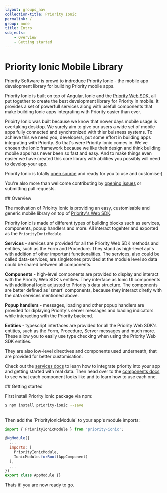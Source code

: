 ```yaml
---
layout: groups_nav
collection-title: Priority Ionic
permalink: /
group: none
title: Intro
subjects:
    - Overview
    - Getting started
---
```

# Priority Ionic Mobile Library

Priority Software is prowd to indroduce Priority Ionic - the mobile app development library for building Priority mobile apps.

Priority Ionic is built on top of Angular, Ionic and the [Priority Web SDK](/api), all put together to create the best development library for Priority in mobile. It provides a set of powerfull services along with usefull components that make building Ionic apps integrating with Priority easier than ever.

Prioirty Ionic was built because we know that nower days mobile usage is overtaking desktop. We surely aim to give our users a wide set of mobile apps fully connected and synchronized with thier buisness systems. To achieve this we need you, developers, put some effort in building apps integrating with Priority. So that's were Priority Ionic comes in. We've chosen the Ionic framework because we like their design and think building mobile apps has never been so fast and easy. And to make things even easier we have created this core library with abilities you possibly will need to develop your app.

Priority Ionic is totally [open source](https://github.com/PrioritySoftware/priority-ionic) and ready for you to use and customise:)

You're also more than wellcome contributing by [opening issues](https://github.com/PrioritySoftware/priority-ionic/issues/new) or submitting pull requests.

<a name="Overview"/>
## Overview

The motivation of Prioirty Ionic is providing an easy, customisable and generic mobile library on top of [Priority's Web SDK](/api).

Priority Ionic is made of different types of building blocks such as services, components, popup handlers and more. All interact togehter and exported as the `PriorityIonicModule`.

**Services** - services are provided for all the Priority Web SDK methods and entities, such as the Form and Procedure. They stand as high-level api's with addition of other important functionalities. The services, also could be called data-services, are singletones provided at the module level so data could be shared between all components.

**Components** - high-level components are provided to display and interact with the Priority Web SDK's entities. They interface as Ionic UI components with additional logic adjusted to Priority's data structure. The components are better defined as 'smart' components, because they interact diretly with the data services mentioned above.

**Popup handlers** - messages, loading and other popup handlers are provided for diplaying Priority's server messages and loading indicators while interacting with the Priority backend.

**Entities** - typescript interfaces are provided for all the Priority Web SDK's entities, such as the Form, Procedure, Server messages and much more. These allow you to easily use type checking when using the Priority Web SDK entities.

They are also low-level directives and components used underneath, that are provided for better customisation.

Check out the [services docs](/priority-ionic/Services) to learn how to integrate priority into your app and getting started with real data. Then head over to the [components docs](/priority-ionic/Components) to see what each component looks like and to learn how to use each one.

<a name="Getting_started"/>
## Getting started

First install Priority Ionic package via npm:

```bash
$ npm install priority-ionic --save
```
<br/>
Then add the `PriorityIonicModule` to your app's module imports:

```js
import { PriorityIonicModule } from 'priority-ionic';

@NgModule({
  ...
  imports: [
    PriorityIonicModule,
    IonicModule.forRoot(AppComponent)
  ],
  ...
})
export class AppModule {}
```

Thats it! you are now ready to go.



